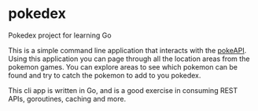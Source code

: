 # pokedex

Pokedex project for learning Go

This is a simple command line application that interacts with the [pokeAPI](https://pokeapi.co/).
Using this application you can page through all
the location areas from the pokemon games. You can explore areas to see which pokemon can be found and try to catch the pokemon to add to you pokedex.

This cli app is written in Go, and is a good exercise in consuming REST APIs, goroutines, caching and more.
